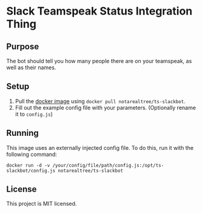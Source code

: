 # Slack Teamspeak Status Integration Thing

## Purpose

The bot should tell you how many people there are on your teamspeak, as well as their names.

## Setup

1. Pull the [docker image](https://hub.docker.com/r/notarealtree/ts-slackbot/) using `docker pull notarealtree/ts-slackbot`.
2. Fill out the example config file with your parameters. (Optionally rename it to `config.js`)

## Running

This image uses an externally injected config file. To do this, run it with the following command:

```docker run -d -v /your/config/file/path/config.js:/opt/ts-slackbot/config.js notarealtree/ts-slackbot```

## License

This project is MIT licensed.